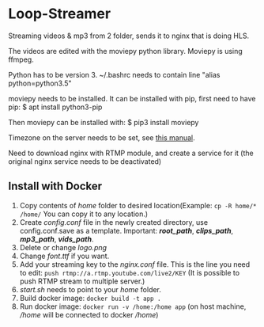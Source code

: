 # Loop-Streamer
Streaming videos &amp; mp3 from 2 folder, sends it to nginx that is doing HLS.

The videos are edited with the moviepy python library. Moviepy is using ffmpeg.

Python has to be version 3.
~/.bashrc needs to contain line "alias python=python3.5"

moviepy needs to be installed.
It can be installed with pip, first need to have pip:
$ apt install python3-pip

Then moviepy can be installed with:
$ pip3 install moviepy


Timezone on the server needs to be set, see [this manual](https://linuxize.com/post/how-to-set-or-change-timezone-on-debian-10/).

Need to download nginx with RTMP module, and create a service for it (the original nginx service needs to be deactivated)

## Install with Docker

1) Copy contents of _home_ folder to desired location(Example: `cp -R home/* /home/`    You can copy it to any location.)
2) Create _config.conf_ file in the newly created directory, use config.conf.save as a template. Important: ___root_path___, ___clips_path___, ___mp3_path___, ___vids_path___.
3) Delete or change _logo.png_
4) Change _font.ttf_ if you want.
5) Add your streaming key to the _nginx.conf_ file. This is the line you need to edit: `push rtmp://a.rtmp.youtube.com/live2/KEY` (It is possible to push RTMP stream to multiple server.)
6) _start.sh_ needs to point to your _home_ folder.
7) Build docker image: `docker build -t app .`
8) Run docker image: `docker run -v /home:/home app` (on host machine, _/home_ will be connected to docker _/home_)